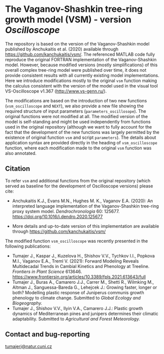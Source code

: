 # The Vaganov-Shashkin tree-ring growth model (VSM) - version *Oscilloscope*

The repository is based on the version of the Vaganov-Shashkin model published by Anchukaitis et al. (2020) available through https://github.com/kanchukaitis/vsm/. The referenced MATLAB code fully reproduce the original FORTRAN implementation of the Vaganov-Shashkin model. However, because modified versions (mostly simplifications) of this overall complex tree-ring model were published over time, it does not provide consistent results with all currently existing model implementations. Here we introduce modifications mostly to the original `vsm` function making the calculus consistent with the version of the model used in the visual tool VS-Oscilloscope v1.367 (http://www.vs-genn.ru/).

The modifications are based on the introduction of two new functions (`vsm_oscilloscope` and `NEXT`), we also provide a new file showing the required structure of input parameters (`parameters_oscillosope`). The original functions were not modified at all. The modified version of the model is self-standing and might be used independently from functions used in the original repository (although we want to fully account for the fact that the development of the new functions was largely permitted by the existence of original function `vsm` and script `parameters`). The details about application syntax are provided directly in the heading of `vsm_oscilloscope` function, where each modification made to the original `vsm` function was also annotated.

## Citation

To refer `vsm` and additional functions from the original repository (which served as baseline for the development of Oscilloscope versions) please cite:

   - Anchukaitis K.J., Evans M.N., Hughes M. K.,  Vaganov E.A. (2020): An interpreted language implementation of the Vaganov-Shashkin tree-ring proxy system model. *Dendrochronologia* 60: 125677. https://doi.org/10.1016/j.dendro.2020.125677
   
   - More details and up-to-date version of this implementation are available through https://github.com/kanchukaitis/vsm/

The modified function `vsm_oscilloscope` was recently presented in the following publications:

   - Tumajer J., Kaspar J., Kuzelova H., Shishov V.V., Tychkov I.I., Popkova M.I., Vaganov E.A., Treml V. (2021): Forward Modeling Reveals Multidecadal Trends in Cambial Kinetics and Phenology at Treeline. *Frontiers in Plant Science* 613646. https://www.frontiersin.org/articles/10.3389/fpls.2021.613643/full
   - Tumajer J., Buras A., Camarero J.J., Carrer M., Shetti R., Wilmking M., Altman J., Sanguessa-Bareda G., Lehejcek J.: Growing faster, longer or both? Modelling plastic response of Juniperus communis growth phenology to climate change. Submitted to *Global Ecology and Biogeography.*
   - Tumajer J., Shishov V.V., Ilyin V.A., Camarero J.J.: Plastic growth dynamics of Mediterranean pines and junipers determines their climatic adaptability. Submitted to *Agricultural and Forest Meteorology.*

## Contact and bug-reporting
tumajerj@natur.cuni.cz
